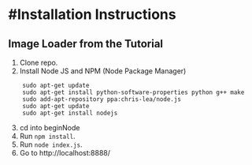 #Installation Instructions
==========================

## Image Loader from the Tutorial

1. Clone repo.
2. Install Node JS and NPM (Node Package Manager)

````
    sudo apt-get update
    sudo apt-get install python-software-properties python g++ make
    sudo add-apt-repository ppa:chris-lea/node.js
    sudo apt-get update
    sudo apt-get install nodejs   
````

3. cd into beginNode
4. Run `npm install`.
5. Run `node index.js`.
6. Go to http://localhost:8888/
